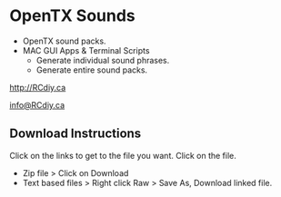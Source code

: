 # OpenTX Sounds
- OpenTX sound packs.
- MAC GUI Apps & Terminal Scripts
  - Generate individual sound phrases.
  - Generate entire sound packs.

http://RCdiy.ca

info@RCdiy.ca

## Download Instructions
Click on the links to get to the file you want. Click on the file.
- Zip file > Click on Download
- Text based files > Right click Raw > Save As, Download linked file.
